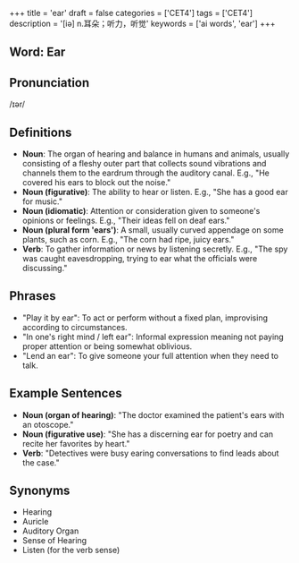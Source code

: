 +++
title = 'ear'
draft = false
categories = ['CET4']
tags = ['CET4']
description = '[iə] n.耳朵；听力，听觉'
keywords = ['ai words', 'ear']
+++

## Word: Ear

## Pronunciation
/ɪər/

## Definitions
- **Noun**: The organ of hearing and balance in humans and animals, usually consisting of a fleshy outer part that collects sound vibrations and channels them to the eardrum through the auditory canal. E.g., "He covered his ears to block out the noise."
- **Noun (figurative)**: The ability to hear or listen. E.g., "She has a good ear for music."
- **Noun (idiomatic)**: Attention or consideration given to someone's opinions or feelings. E.g., "Their ideas fell on deaf ears."
- **Noun (plural form 'ears')**: A small, usually curved appendage on some plants, such as corn. E.g., "The corn had ripe, juicy ears."
- **Verb**: To gather information or news by listening secretly. E.g., "The spy was caught eavesdropping, trying to ear what the officials were discussing."

## Phrases
- "Play it by ear": To act or perform without a fixed plan, improvising according to circumstances.
- "In one's right mind / left ear": Informal expression meaning not paying proper attention or being somewhat oblivious.
- "Lend an ear": To give someone your full attention when they need to talk.

## Example Sentences
- **Noun (organ of hearing)**: "The doctor examined the patient's ears with an otoscope."
- **Noun (figurative use)**: "She has a discerning ear for poetry and can recite her favorites by heart."
- **Verb**: "Detectives were busy earing conversations to find leads about the case."

## Synonyms
- Hearing
- Auricle
- Auditory Organ
- Sense of Hearing
- Listen (for the verb sense)
